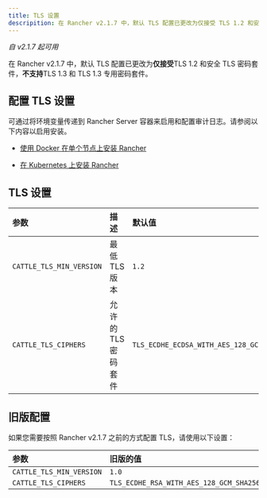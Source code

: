 ```yaml
---
title: TLS 设置
descripition: 在 Rancher v2.1.7 中，默认 TLS 配置已更改为仅接受 TLS 1.2 和安全 TLS 密码套件。不支持 TLS 1.3 和 TLS 1.3 专用密码套件。通过将环境变量传递到 Rancher Server 容器来启用和配置审计日志。请参阅以下内容以启用安装。
---
```


_自 v2.1.7 起可用_

在 Rancher v2.1.7 中，默认 TLS 配置已更改为**仅接受**TLS 1.2 和安全 TLS 密码套件，**不支持**TLS 1.3 和 TLS 1.3 专用密码套件。

## 配置 TLS 设置

可通过将环境变量传递到 Rancher Server 容器来启用和配置审计日志。请参阅以下内容以启用安装。

- [使用 Docker 在单个节点上安装 Rancher](/docs/rancher2/installation_new/other-installation-methods/single-node-docker/_index)

- [在 Kubernetes 上安装 Rancher](/docs/rancher2/installation_new/resources/chart-options/_index)

## TLS 设置

| 参数                     | 描述                | 默认值                                                                                                                                                                                                                                                | 可用选项                                                                   |
| :----------------------- | :------------------ | :---------------------------------------------------------------------------------------------------------------------------------------------------------------------------------------------------------------------------------------------------- | :------------------------------------------------------------------------- |
| `CATTLE_TLS_MIN_VERSION` | 最低 TLS 版本       | `1.2`                                                                                                                                                                                                                                                 | `1.0`, `1.1`, `1.2`                                                        |
| `CATTLE_TLS_CIPHERS`     | 允许的 TLS 密码套件 | ` TLS_ECDHE_ECDSA_WITH_AES_128_GCM_SHA256,``TLS_ECDHE_ECDSA_WITH_AES_256_GCM_SHA384,``TLS_ECDHE_ECDSA_WITH_CHACHA20_POLY1305,``TLS_ECDHE_RSA_WITH_AES_128_GCM_SHA256,``TLS_ECDHE_RSA_WITH_AES_256_GCM_SHA384,``TLS_ECDHE_RSA_WITH_CHACHA20_POLY1305 ` | 请参阅 [Golang tls 常量](https://golang.org/pkg/crypto/tls/#pkg-constants) |

## 旧版配置

如果您需要按照 Rancher v2.1.7 之前的方式配置 TLS，请使用以下设置：

| 参数                     | 旧版的值                                                                                                                                                                                                                                                                                                                                                                                                                                                                                                                                                                                                              |
| :----------------------- | :-------------------------------------------------------------------------------------------------------------------------------------------------------------------------------------------------------------------------------------------------------------------------------------------------------------------------------------------------------------------------------------------------------------------------------------------------------------------------------------------------------------------------------------------------------------------------------------------------------------------- |
| `CATTLE_TLS_MIN_VERSION` | `1.0`                                                                                                                                                                                                                                                                                                                                                                                                                                                                                                                                                                                                                 |
| `CATTLE_TLS_CIPHERS`     | ` TLS_ECDHE_RSA_WITH_AES_128_GCM_SHA256,``TLS_ECDHE_ECDSA_WITH_AES_128_GCM_SHA256,``TLS_ECDHE_RSA_WITH_AES_256_GCM_SHA384,``TLS_ECDHE_ECDSA_WITH_AES_256_GCM_SHA384,``TLS_ECDHE_RSA_WITH_CHACHA20_POLY1305,``TLS_ECDHE_ECDSA_WITH_CHACHA20_POLY1305,``TLS_ECDHE_RSA_WITH_AES_128_CBC_SHA,``TLS_ECDHE_ECDSA_WITH_AES_128_CBC_SHA,``TLS_ECDHE_RSA_WITH_AES_256_CBC_SHA,``TLS_ECDHE_ECDSA_WITH_AES_256_CBC_SHA,``TLS_RSA_WITH_AES_128_GCM_SHA256,``TLS_RSA_WITH_AES_256_GCM_SHA384,``TLS_RSA_WITH_AES_128_CBC_SHA,``TLS_RSA_WITH_AES_256_CBC_SHA,``TLS_ECDHE_RSA_WITH_3DES_EDE_CBC_SHA,``TLS_RSA_WITH_3DES_EDE_CBC_SHA ` |
